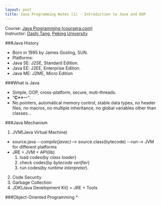 ```yaml
---
layout: post
title: Java Programming Notes (1) - Introduction to Java and OOP
---
```


Course: [Java Programming (coursera.com)](https://class.coursera.org/pkujava-001)  
Instructor: [Dashi Tang](https://www.coursera.org/instructor/~3838), [Peking University](http://english.pku.edu.cn/)

###Java History
* Born in 1995 by James Gosling, SUN.
* Platforms:
 * Java SE: J2SE, Standard Edition.
 * Java EE: J2EE, Enterprise Edition.
 * Java ME: J2ME, Micro Edition

###What is Java
* Simple, OOP, cross-platform, secure, muti-threads.
* "**C++--**":
 * No pointers, automatical memory control, stable data types, no header files, no macros, no multiple inheritance, no global variables other than classes...

###Java Mechanism
1. JVM(Java Virtual Machine)
 * source.java --_compile(javac)_--> source.class(bytecode) --_run_--> JVM for different platforms
 * JRE = JVM + API(lib)
   1. load codes(by _class loader_)
   2. check codes(by _bytecode verifier_)
   3. run codes(by _runtime interpreter_).  
2. Code Security  
3. Garbage Collection  
4. JDK(Java Development Kit) = JRE + Tools  

###Object-Oriented Programming
* 
